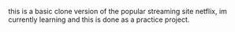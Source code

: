 this is a basic clone version of the popular streaming site netflix, im currently learning and this is done as a practice project.
